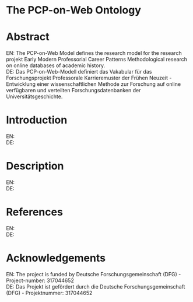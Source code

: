 # The PCP-on-Web Ontology

# Abstract
<div class="en">
The PCP-on-Web Model defines the research model for the research projekt Early Modern Professorial Career Patterns Methodological research on online databases of academic history.
</div>
<div class="de">
Das PCP-on-Web-Modell definiert das Vakabular für das Forschungsprojekt Professorale Karrieremuster der Frühen Neuzeit - Entwicklung einer wissenschaftlichen Methode zur Forschung auf online verfügbaren und verteilten Forschungsdatenbanken der Universitätsgeschichte. 
</div>

# Introduction 
<div class="en">
</div>
<div class="de">
</div>

# Description
<div class="en">
</div>
<div class="de">
</div>

# References
<div class="en">
</div>
<div class="de">
</div>

# Acknowledgements 

<div class="en">
The project is funded by Deutsche Forschungsgemeinschaft (DFG) - Project-number: 317044652
</div>
<div class="de">
Das Projekt ist gefördert durch die Deutsche Forschungsgemeinschaft (DFG) - Projektnummer: 317044652
</div>

<style>.de:before {content:"DE: ";} .en:before {content:"EN: ";}</style>
